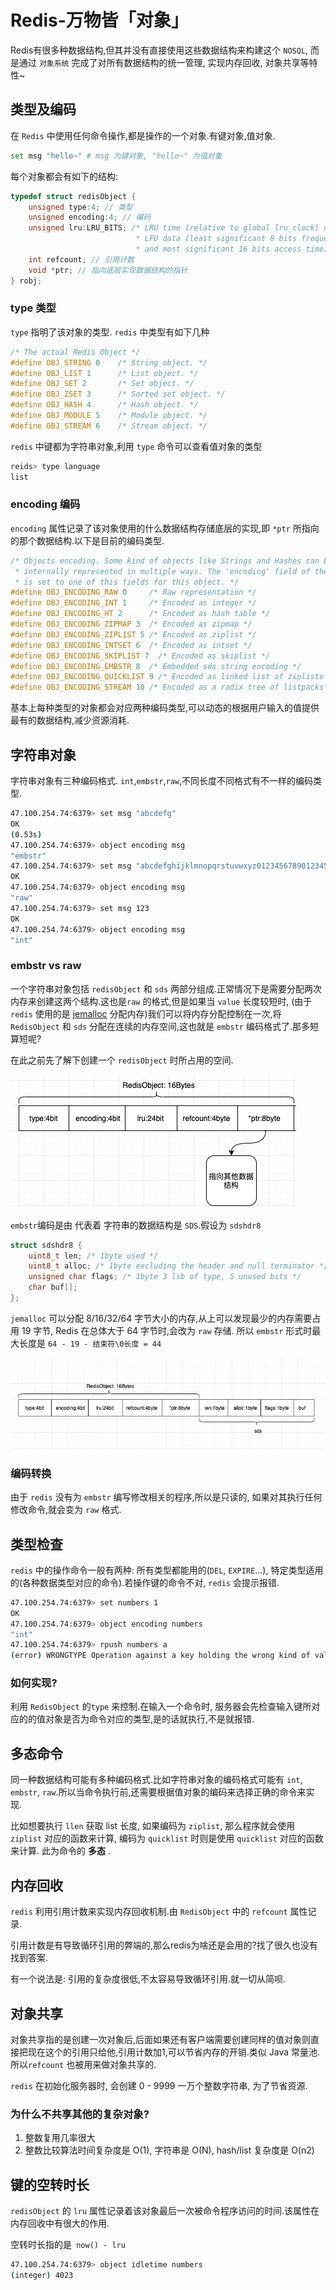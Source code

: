 # Redis-万物皆「对象」


Redis有很多种数据结构,但其并没有直接使用这些数据结构来构建这个 `NOSQL`, 而是通过 `对象系统` 完成了对所有数据结构的统一管理, 实现内存回收, 对象共享等特性~

<!--more-->

## 类型及编码

在 `Redis` 中使用任何命令操作,都是操作的一个对象.有键对象,值对象.

```bash
set msg "hello~" # msg 为键对象, "hello~" 为值对象
```

每个对象都会有如下的结构:

```c
typedef struct redisObject {
    unsigned type:4; // 类型
    unsigned encoding:4; // 编码
    unsigned lru:LRU_BITS; /* LRU time (relative to global lru_clock) or
                            * LFU data (least significant 8 bits frequency
                            * and most significant 16 bits access time). */
    int refcount; // 引用计数
    void *ptr; // 指向底层实现数据结构的指针
} robj;
```

### type 类型

`type` 指明了该对象的类型. `redis` 中类型有如下几种

```c
/* The actual Redis Object */
#define OBJ_STRING 0    /* String object. */
#define OBJ_LIST 1      /* List object. */
#define OBJ_SET 2       /* Set object. */
#define OBJ_ZSET 3      /* Sorted set object. */
#define OBJ_HASH 4      /* Hash object. */
#define OBJ_MODULE 5    /* Module object. */
#define OBJ_STREAM 6    /* Stream object. */
```

`redis` 中键都为字符串对象,利用 `type` 命令可以查看值对象的类型

```bash
reids> type language
list
```

### encoding 编码

`encoding` 属性记录了该对象使用的什么数据结构存储底层的实现,即 `*ptr` 所指向的那个数据结构.以下是目前的编码类型.

```c
/* Objects encoding. Some kind of objects like Strings and Hashes can be
 * internally represented in multiple ways. The 'encoding' field of the object
 * is set to one of this fields for this object. */
#define OBJ_ENCODING_RAW 0     /* Raw representation */
#define OBJ_ENCODING_INT 1     /* Encoded as integer */
#define OBJ_ENCODING_HT 2      /* Encoded as hash table */
#define OBJ_ENCODING_ZIPMAP 3  /* Encoded as zipmap */
#define OBJ_ENCODING_ZIPLIST 5 /* Encoded as ziplist */
#define OBJ_ENCODING_INTSET 6  /* Encoded as intset */
#define OBJ_ENCODING_SKIPLIST 7  /* Encoded as skiplist */
#define OBJ_ENCODING_EMBSTR 8  /* Embedded sds string encoding */
#define OBJ_ENCODING_QUICKLIST 9 /* Encoded as linked list of ziplists */
#define OBJ_ENCODING_STREAM 10 /* Encoded as a radix tree of listpacks */
```

基本上每种类型的对象都会对应两种编码类型,可以动态的根据用户输入的值提供最有的数据结构,减少资源消耗.

## 字符串对象

字符串对象有三种编码格式. `int`,`embstr`,`raw`,不同长度不同格式有不一样的编码类型.

```bash
47.100.254.74:6379> set msg "abcdefg"
OK
(0.53s)
47.100.254.74:6379> object encoding msg
"embstr"
47.100.254.74:6379> set msg "abcdefghijklmnopqrstuvwxyz01234567890123456789"
OK
47.100.254.74:6379> object encoding msg
"raw"
47.100.254.74:6379> set msg 123
OK
47.100.254.74:6379> object encoding msg
"int"
```

### embstr vs raw

一个字符串对象包括 `redisObject` 和 `sds` 两部分组成.正常情况下是需要分配两次内存来创建这两个结构.这也是`raw` 的格式,但是如果当 `value` 长度较短时, (由于 `redis` 使用的是 [jemalloc](https://github.com/jemalloc/jemalloc)  分配内存)我们可以将内存分配控制在一次,将 `RedisObject` 和 `sds` 分配在连续的内存空间,这也就是 `embstr` 编码格式了.那多短算短呢?

 在此之前先了解下创建一个 `redisObject` 时所占用的空间. 

![redis-obj-malloc](https://raw.githubusercontent.com/xiaoheiAh/imgs/master/20191105112554.png)

`embstr`编码是由 代表着 字符串的数据结构是 `SDS`.假设为 `sdshdr8`

```c
struct sdshdr8 {
    uint8_t len; /* 1byte used */
    uint8_t alloc; /* 1byte excluding the header and null terminator */
    unsigned char flags; /* 1byte 3 lsb of type, 5 unused bits */
    char buf[];
};
```

`jemalloc` 可以分配 8/16/32/64 字节大小的内存,从上可以发现最少的内存需要占用 19 字节, Redis 在总体大于 64 字节时,会改为 `raw` 存储. 所以 `embstr` 形式时最大长度是 `64 - 19 - 结束符\0长度 = 44`

![embstr](https://raw.githubusercontent.com/xiaoheiAh/imgs/master/20191105121309.png)

### 编码转换

由于 `redis` 没有为 `embstr` 编写修改相关的程序,所以是只读的, 如果对其执行任何修改命令,就会变为 `raw` 格式.

## 类型检查

`redis` 中的操作命令一般有两种: 所有类型都能用的(`DEL`, `EXPIRE`...), 特定类型适用的(各种数据类型对应的命令).若操作键的命令不对, `redis` 会提示报错.

```bash
47.100.254.74:6379> set numbers 1
OK
47.100.254.74:6379> object encoding numbers
"int"
47.100.254.74:6379> rpush numbers a
(error) WRONGTYPE Operation against a key holding the wrong kind of value
```

### 如何实现?

利用 `RedisObject` 的`type` 来控制.在输入一个命令时, 服务器会先检查输入键所对应的的值对象是否为命令对应的类型,是的话就执行,不是就报错.

## 多态命令

同一种数据结构可能有多种编码格式.比如字符串对象的编码格式可能有 `int`, `embstr`, `raw`.所以当命令执行前,还需要根据值对象的编码来选择正确的命令来实现.

比如想要执行 `llen` 获取 list 长度, 如果编码为 `ziplist`, 那么程序就会使用 `ziplist` 对应的函数来计算, 编码为 `quicklist` 时则是使用 `quicklist` 对应的函数来计算. 此为命令的 **多态** .

## 内存回收

`redis` 利用引用计数来实现内存回收机制.由 `RedisObject` 中的 `refcount` 属性记录.

引用计数是有导致循环引用的弊端的,那么redis为啥还是会用的?找了很久也没有找到答案.

有一个说法是: 引用的复杂度很低,不太容易导致循环引用.就一切从简呗.

## 对象共享

对象共享指的是创建一次对象后,后面如果还有客户端需要创建同样的值对象则直接把现在这个的引用只给他,引用计数加1,可以节省内存的开销.类似 Java 常量池. 所以`refcount` 也被用来做对象共享的.

`redis` 在初始化服务器时, 会创建 0 - 9999 一万个整数字符串, 为了节省资源.

### 为什么不共享其他的复杂对象?

1. 整数复用几率很大
2. 整数比较算法时间复杂度是 O(1), 字符串是 O(N), hash/list 复杂度是 O(n2)

## 键的空转时长

`redisObject` 的 `lru` 属性记录着该对象最后一次被命令程序访问的时间.该属性在内存回收中有很大的作用.

空转时长指的是` now() - lru`

```bash
47.100.254.74:6379> object idletime numbers
(integer) 4023
```







